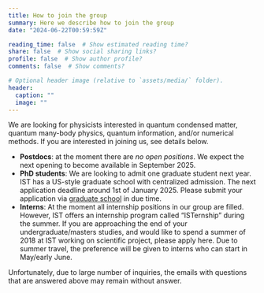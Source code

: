 ```yaml
---
title: How to join the group
summary: Here we describe how to join the group
date: "2024-06-22T00:59:59Z"

reading_time: false  # Show estimated reading time?
share: false  # Show social sharing links?
profile: false  # Show author profile?
comments: false  # Show comments?

# Optional header image (relative to `assets/media/` folder).
header:
  caption: ""
  image: ""
---
```


We are looking for physicists interested in quantum condensed matter, quantum many-body physics, quantum information, and/or numerical methods. If you are interested in joining us, see details below.
- **Postdocs**: at the moment there are *no open positions*. We expect the next opening to become available in September 2025.  
- **PhD students**: We are looking to admit one graduate student next year. IST has a US-style graduate school with centralized admission. The next application deadline around 1st of January 2025. Please submit your application via [graduate school](https://phd.pages.ist.ac.at/phd-application-admission/) in due time. 
- **Interns**: At the moment all internship positions in our group are filled. However, IST offers an internship program called “ISTernship” during the summer. If you are approaching the end of your undergraduate/masters studies, and would like to spend a summer of 2018 at IST working on scientific project, please apply here. Due to summer travel, the preference will be given to interns who can start in May/early June.


Unfortunately, due to large number of inquiries, the emails with questions that are answered above may remain without answer.